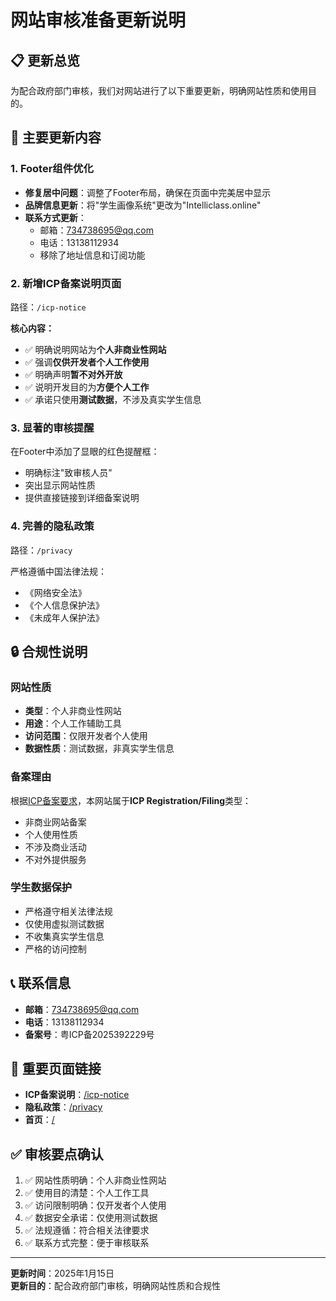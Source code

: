 # 网站审核准备更新说明

## 📋 更新总览

为配合政府部门审核，我们对网站进行了以下重要更新，明确网站性质和使用目的。

## 🎯 主要更新内容

### 1. Footer组件优化
- **修复居中问题**：调整了Footer布局，确保在页面中完美居中显示
- **品牌信息更新**：将"学生画像系统"更改为"Intelliclass.online"
- **联系方式更新**：
  - 邮箱：734738695@qq.com
  - 电话：13138112934
  - 移除了地址信息和订阅功能

### 2. 新增ICP备案说明页面
路径：`/icp-notice`

**核心内容：**
- ✅ 明确说明网站为**个人非商业性网站**
- ✅ 强调**仅供开发者个人工作使用**
- ✅ 明确声明**暂不对外开放**
- ✅ 说明开发目的为**方便个人工作**
- ✅ 承诺只使用**测试数据**，不涉及真实学生信息

### 3. 显著的审核提醒
在Footer中添加了显眼的红色提醒框：
- 明确标注"致审核人员"
- 突出显示网站性质
- 提供直接链接到详细备案说明

### 4. 完善的隐私政策
路径：`/privacy`

严格遵循中国法律法规：
- 《网络安全法》
- 《个人信息保护法》  
- 《未成年人保护法》

## 🔒 合规性说明

### 网站性质
- **类型**：个人非商业性网站
- **用途**：个人工作辅助工具
- **访问范围**：仅限开发者个人使用
- **数据性质**：测试数据，非真实学生信息

### 备案理由
根据[ICP备案要求](https://blog.marketingblatt.com/en/icp-license)，本网站属于**ICP Registration/Filing**类型：
- 非商业网站备案
- 个人使用性质
- 不涉及商业活动
- 不对外提供服务

### 学生数据保护
- 严格遵守相关法律法规
- 仅使用虚拟测试数据
- 不收集真实学生信息
- 严格的访问控制

## 📞 联系信息

- **邮箱**：734738695@qq.com
- **电话**：13138112934
- **备案号**：粤ICP备2025392229号

## 🔗 重要页面链接

- **ICP备案说明**：[/icp-notice](http://localhost:8083/icp-notice)
- **隐私政策**：[/privacy](http://localhost:8083/privacy)
- **首页**：[/](http://localhost:8083/)

## ✅ 审核要点确认

1. ✅ 网站性质明确：个人非商业性网站
2. ✅ 使用目的清楚：个人工作工具
3. ✅ 访问限制明确：仅开发者个人使用
4. ✅ 数据安全承诺：仅使用测试数据
5. ✅ 法规遵循：符合相关法律要求
6. ✅ 联系方式完整：便于审核联系

---

**更新时间**：2025年1月15日  
**更新目的**：配合政府部门审核，明确网站性质和合规性 